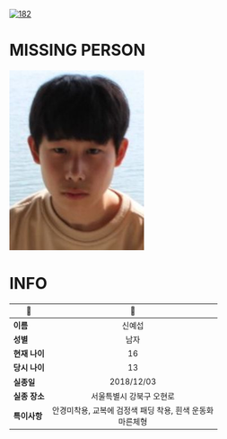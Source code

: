[![182](https://img.shields.io/badge/%EC%8B%A4%EC%A2%85%EC%8B%A0%EA%B3%A0%EB%8A%94%20%EA%B5%AD%EB%B2%88%EC%97%86%EC%9D%B4-182-blue)](http://safe182.go.kr/index.do)

# MISSING PERSON

<img src="./missing_person.jpg">

# INFO

|🔑|💎|
|--|:--:|
|**이름**|신예섭|
|**성별**|남자|
|**현재 나이**|16|
|**당시 나이**|13|
|**실종일**|2018/12/03|
|**실종 장소**|서울특별시 강북구 오현로 |
|**특이사항**|안경미착용, 교복에 검정색 패딩 착용, 흰색 운동화</br>마른체형|
